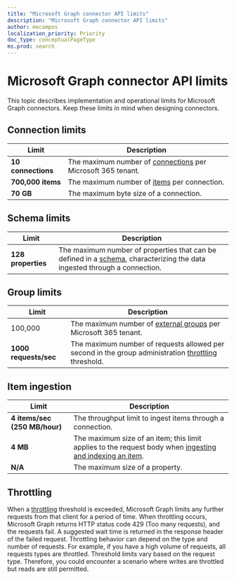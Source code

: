 ```yaml
---
title: "Microsoft Graph connector API limits"
description: "Microsoft Graph connector API limits"
author: mecampos
localization_priority: Priority
doc_type: conceptualPageType
ms.prod: search
---
```


# Microsoft Graph connector API limits

This topic describes implementation and operational limits for Microsoft Graph connectors. Keep these limits in mind when designing connectors.

## Connection limits

| **Limit** | **Description** |
| --- | --- |
| **10 connections** | The maximum number of [connections](/graph/api/resources/externalconnection?view=graph-rest-beta&preserve-view=true) per Microsoft 365 tenant. |
| **700,000 items** | The maximum number of [items](/graph/api/resources/externalitem?view=graph-rest-beta&preserve-view=true) per connection. |
| **70 GB** | The maximum byte size of a connection. |

## Schema limits

| **Limit** | **Description** |
| --- | --- |
| **128 properties** | The maximum number of properties that can be defined in a [schema](/graph/api/resources/schema?view=graph-rest-beta&preserve-view=true), characterizing the data ingested through a connection. |

## Group limits

| **Limit** | **Description** |
| --- | --- |
| 100,000 | The maximum number of [external groups](/graph/api/resources/externalgroup?view=graph-rest-beta&preserve-view=true) per Microsoft 365 tenant. |
| **1000 requests/sec** | The maximum number of requests allowed per second in the group administration [throttling](#throttling) threshold. |

## Item ingestion

| **Limit** | **Description** |
| --- | --- |
| **4 items/sec (250 MB/hour)** | The throughput limit to ingest items through a connection. |
| **4 MB** | The maximum size of an item; this limit applies to the request body when [ingesting and indexing an item](/graph/api/externalconnection-put-items?view=graph-rest-beta&preserve-view=true). |
| **N/A** | The maximum size of a property. |

## Throttling

When a [throttling](throttling.md) threshold is exceeded, Microsoft Graph limits any further requests from that client for a period of time. When throttling occurs, Microsoft Graph returns HTTP status code 429 (Too many requests), and the requests fail. A suggested wait time is returned in the response header of the failed request. Throttling behavior can depend on the type and number of requests. For example, if you have a high volume of requests, all requests types are throttled. Threshold limits vary based on the request type. Therefore, you could encounter a scenario where writes are throttled but reads are still permitted.
